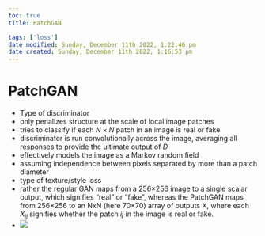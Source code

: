 ```yaml
---
toc: true
title: PatchGAN

tags: ['loss']
date modified: Sunday, December 11th 2022, 1:22:46 pm
date created: Sunday, December 11th 2022, 1:16:53 pm
---
```


# PatchGAN

- Type of discriminator
- only penalizes structure at the scale of local image patches
- tries to classify if each $N \times N$ patch in an image is real or fake
- discriminator is run convolutionally across the image, averaging all responses to provide the ultimate output of $D$
- effectively models the image as a Markov random field
- assuming independence between pixels separated by more than a patch diameter
- type of texture/style loss
- rather the regular GAN maps from a 256×256 image to a single scalar output, which signifies “real” or “fake”, whereas the PatchGAN maps from 256×256 to an NxN (here 70×70) array of outputs X, where each $X_{ij}$ signifies whether the patch _ij_ in the image is real or fake.
- ![](../images/Pasted%20image%2020221211131813.png)



